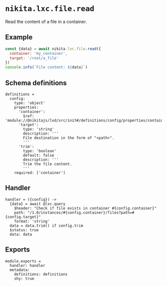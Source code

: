 
# `nikita.lxc.file.read`

Read the content of a file in a container.

## Example

```js
const {data} = await nikita.lxc.file.read({
  container: 'my_container',
  target: '/root/a_file'
})
console.info(`File content: ${data}`)
```

## Schema definitions

    definitions =
      config:
        type: 'object'
        properties:
          'container':
            $ref: 'module://@nikitajs/lxd/src/init#/definitions/config/properties/container'
          'target':
            type: 'string'
            description: '''
            File destination in the form of "<path>".
            '''
          'trim':
            type: 'boolean'
            default: false
            description: '''
            Trim the file content.
            '''
        required: ['container']

## Handler

    handler = ({config}) ->
      {data} = await @lxc.query
        $header: "Check if file exists in container #{config.container}"
        path: "/1.0/instances/#{config.container}/files?path=#{config.target}"
        format: 'string'
      data = data.trim() if config.trim
      $status: true
      data: data

## Exports

    module.exports =
      handler: handler
      metadata:
        definitions: definitions
        shy: true

